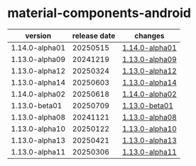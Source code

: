 # material-components-android	


|version|release date|changes|
|---|---|---|
|1.14.0-alpha01|20250515|[1.14.0-alpha01](./1.14.0-alpha01-20250515.md)|
|1.13.0-alpha09|20241219|[1.13.0-alpha09](./1.13.0-alpha09-20241219.md)|
|1.13.0-alpha12|20250324|[1.13.0-alpha12](./1.13.0-alpha12-20250324.md)|
|1.13.0-alpha14|20250603|[1.13.0-alpha14](./1.13.0-alpha14-20250603.md)|
|1.14.0-alpha02|20250618|[1.14.0-alpha02](./1.14.0-alpha02-20250618.md)|
|1.13.0-beta01|20250709|[1.13.0-beta01](./1.13.0-beta01-20250709.md)|
|1.13.0-alpha08|20241121|[1.13.0-alpha08](./1.13.0-alpha08-20241121.md)|
|1.13.0-alpha10|20250122|[1.13.0-alpha10](./1.13.0-alpha10-20250122.md)|
|1.13.0-alpha13|20250421|[1.13.0-alpha13](./1.13.0-alpha13-20250421.md)|
|1.13.0-alpha11|20250306|[1.13.0-alpha11](./1.13.0-alpha11-20250306.md)|
